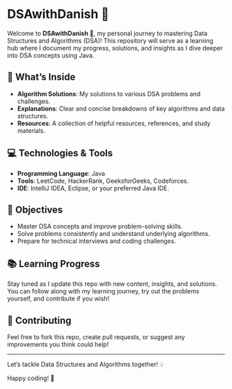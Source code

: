 # DSAwithDanish 🎯

Welcome to **DSAwithDanish 🎯**, my personal journey to mastering Data Structures and Algorithms (DSA)! This repository will serve as a learning hub where I document my progress, solutions, and insights as I dive deeper into DSA concepts using Java.

## 🚀 What’s Inside

- **Algorithm Solutions**: My solutions to various DSA problems and challenges.
- **Explanations**: Clear and concise breakdowns of key algorithms and data structures.
- **Resources**: A collection of helpful resources, references, and study materials.

## 💻 Technologies & Tools

- **Programming Language**: Java
- **Tools**: LeetCode, HackerRank, GeeksforGeeks, Codeforces.
- **IDE**: IntelliJ IDEA, Eclipse, or your preferred Java IDE.

## 🎯 Objectives

- Master DSA concepts and improve problem-solving skills.
- Solve problems consistently and understand underlying algorithms.
- Prepare for technical interviews and coding challenges.

## 📚 Learning Progress

Stay tuned as I update this repo with new content, insights, and solutions. You can follow along with my learning journey, try out the problems yourself, and contribute if you wish!

## 🤝 Contributing

Feel free to fork this repo, create pull requests, or suggest any improvements you think could help!

---

Let’s tackle Data Structures and Algorithms together! 💡

Happy coding! 🚀
